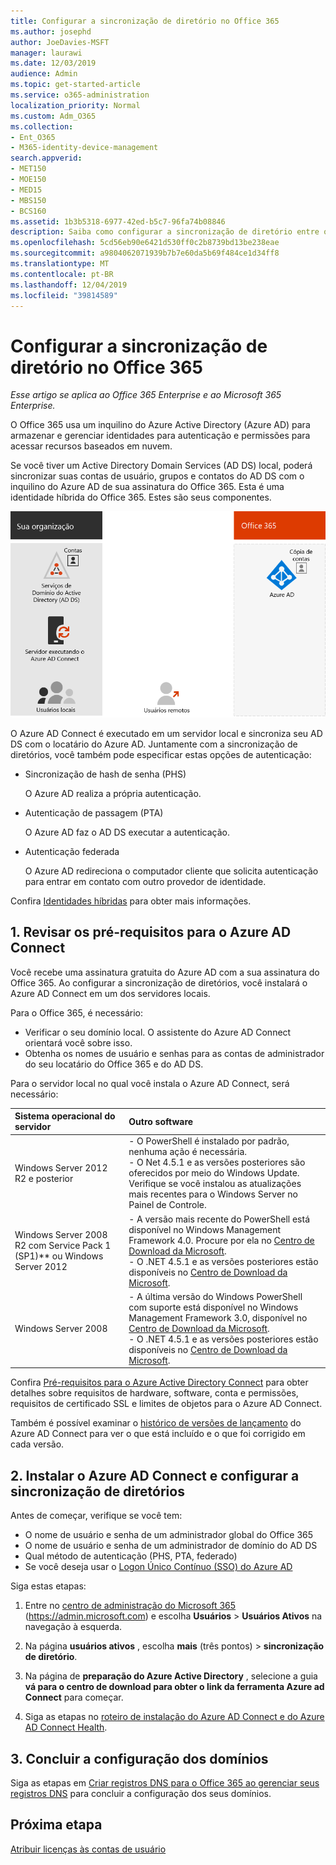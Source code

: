 ```yaml
---
title: Configurar a sincronização de diretório no Office 365
ms.author: josephd
author: JoeDavies-MSFT
manager: laurawi
ms.date: 12/03/2019
audience: Admin
ms.topic: get-started-article
ms.service: o365-administration
localization_priority: Normal
ms.custom: Adm_O365
ms.collection:
- Ent_O365
- M365-identity-device-management
search.appverid:
- MET150
- MOE150
- MED15
- MBS150
- BCS160
ms.assetid: 1b3b5318-6977-42ed-b5c7-96fa74b08846
description: Saiba como configurar a sincronização de diretório entre o Office 365 e o seu Active Directory local.
ms.openlocfilehash: 5cd56eb90e6421d530ff0c2b8739bd13be238eae
ms.sourcegitcommit: a9804062071939b7b7e60da5b69f484ce1d34ff8
ms.translationtype: MT
ms.contentlocale: pt-BR
ms.lasthandoff: 12/04/2019
ms.locfileid: "39814589"
---
```

# <a name="set-up-directory-synchronization-for-office-365"></a>Configurar a sincronização de diretório no Office 365

*Esse artigo se aplica ao Office 365 Enterprise e ao Microsoft 365 Enterprise.*

O Office 365 usa um inquilino do Azure Active Directory (Azure AD) para armazenar e gerenciar identidades para autenticação e permissões para acessar recursos baseados em nuvem. 

Se você tiver um Active Directory Domain Services (AD DS) local, poderá sincronizar suas contas de usuário, grupos e contatos do AD DS com o inquilino do Azure AD de sua assinatura do Office 365. Esta é uma identidade híbrida do Office 365. Estes são seus componentes.

![](./media/about-office-365-identity/hybrid-identity.png)

O Azure AD Connect é executado em um servidor local e sincroniza seu AD DS com o locatário do Azure AD. Juntamente com a sincronização de diretórios, você também pode especificar estas opções de autenticação:

- Sincronização de hash de senha (PHS)

  O Azure AD realiza a própria autenticação.

- Autenticação de passagem (PTA)

  O Azure AD faz o AD DS executar a autenticação.

- Autenticação federada

  O Azure AD redireciona o computador cliente que solicita autenticação para entrar em contato com outro provedor de identidade.

Confira [Identidades híbridas](plan-for-directory-synchronization.md) para obter mais informações.
  
## <a name="1-review-prerequisites-for-azure-ad-connect"></a>1. Revisar os pré-requisitos para o Azure AD Connect

Você recebe uma assinatura gratuita do Azure AD com a sua assinatura do Office 365. Ao configurar a sincronização de diretórios, você instalará o Azure AD Connect em um dos servidores locais.
  
Para o Office 365, é necessário:
  
- Verificar o seu domínio local. O assistente do Azure AD Connect orientará você sobre isso.
- Obtenha os nomes de usuário e senhas para as contas de administrador do seu locatário do Office 365 e do AD DS.

Para o servidor local no qual você instala o Azure AD Connect, será necessário:
  
|**Sistema operacional do servidor**|**Outro software**|
|:-----|:-----|
|Windows Server 2012 R2 e posterior | - O PowerShell é instalado por padrão, nenhuma ação é necessária.  <br> - O Net 4.5.1 e as versões posteriores são oferecidos por meio do Windows Update. Verifique se você instalou as atualizações mais recentes para o Windows Server no Painel de Controle. |
|Windows Server 2008 R2 com Service Pack 1 (SP1)** ou Windows Server 2012 | - A versão mais recente do PowerShell está disponível no Windows Management Framework 4.0. Procure por ela no [Centro de Download da Microsoft](https://go.microsoft.com/fwlink/p/?LinkId=717996).  <br> - O .NET 4.5.1 e as versões posteriores estão disponíveis no [Centro de Download da Microsoft](https://go.microsoft.com/fwlink/p/?LinkId=717996). |
|Windows Server 2008 | - A última versão do Windows PowerShell com suporte está disponível no Windows Management Framework 3.0, disponível no [Centro de Download da Microsoft](https://go.microsoft.com/fwlink/p/?LinkId=717996).  <br> - O .NET 4.5.1 e as versões posteriores estão disponíveis no [Centro de Download da Microsoft](https://go.microsoft.com/fwlink/p/?LinkId=717996). |

Confira [Pré-requisitos para o Azure Active Directory Connect](https://docs.microsoft.com/azure/active-directory/hybrid/how-to-connect-install-prerequisites) para obter detalhes sobre requisitos de hardware, software, conta e permissões, requisitos de certificado SSL e limites de objetos para o Azure AD Connect.
  
Também é possível examinar o [histórico de versões de lançamento](https://docs.microsoft.com/azure/active-directory/hybrid/reference-connect-version-history) do Azure AD Connect para ver o que está incluído e o que foi corrigido em cada versão.

## <a name="2-install-azure-ad-connect-and-configure-directory-synchronization"></a>2. Instalar o Azure AD Connect e configurar a sincronização de diretórios

Antes de começar, verifique se você tem:

- O nome de usuário e senha de um administrador global do Office 365
- O nome de usuário e senha de um administrador de domínio do AD DS
- Qual método de autenticação (PHS, PTA, federado)
- Se você deseja usar o [Logon Único Contínuo (SSO) do Azure AD](https://docs.microsoft.com/azure/active-directory/hybrid/how-to-connect-sso)

Siga estas etapas:

1. Entre no [centro de administração do Microsoft 365](https://admin.microsoft.com) (https://admin.microsoft.com) e escolha **Usuários** \> **Usuários Ativos** na navegação à esquerda.
2. Na página **usuários ativos** , escolha **mais** (três pontos) \> **sincronização de diretório**.
  
3. Na página de **preparação do Azure Active Directory** , selecione a guia **vá para o centro de download para obter o link da ferramenta Azure ad Connect** para começar. 
4. Siga as etapas no [roteiro de instalação do Azure AD Connect e do Azure AD Connect Health](https://docs.microsoft.com/azure/active-directory/hybrid/how-to-connect-install-roadmap).

## <a name="3-finish-setting-up-domains"></a>3. Concluir a configuração dos domínios

Siga as etapas em [Criar registros DNS para o Office 365 ao gerenciar seus registros DNS](https://docs.microsoft.com/office365/admin/get-help-with-domains/create-dns-records-at-any-dns-hosting-provider) para concluir a configuração dos seus domínios.

## <a name="next-step"></a>Próxima etapa

[Atribuir licenças às contas de usuário](assign-licenses-to-user-accounts.md)
